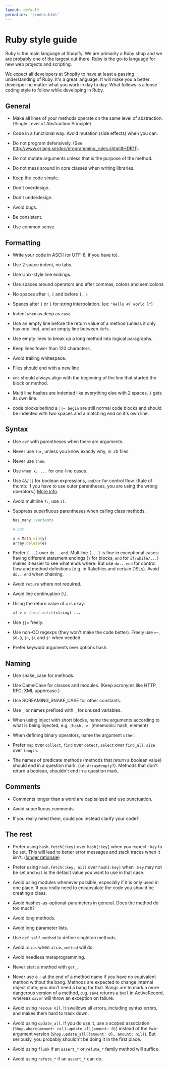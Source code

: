 ```yaml
---
layout: default
permalink: '/index.html'
---
```


# Ruby style guide

Ruby is the main language at Shopify. We are primarily a Ruby shop and we are
probably one of the largest out there. Ruby is the go-to language for new web
projects and scripting.

We expect all developers at Shopify to have at least a passing understanding of
Ruby. It's a great language. It will make you a better developer no matter what
you work in day to day. What follows is a loose coding style to follow while
developing in Ruby.


## General

* Make all lines of your methods operate on the same level of abstraction.
  (Single Level of Abstraction Principle)

* Code in a functional way. Avoid mutation (side effects) when you can.

* Do not program defensively. (See
  http://www.erlang.se/doc/programming_rules.shtml#HDR11).

* Do not mutate arguments unless that is the purpose of the method.

* Do not mess around in core classes when writing libraries.

* Keep the code simple.

* Don't overdesign.

* Don't underdesign.

* Avoid bugs.

* Be consistent.

* Use common sense.


## Formatting

* Write your code in ASCII (or UTF-8, if you have to).

* Use 2 space indent, no tabs.

* Use Unix-style line endings.

* Use spaces around operators and after commas, colons and semicolons

* No spaces after `(`, `[` and before `]`,` )`.

* Spaces after `{` or `}` for string interpolation. (ex: `"Hello #{ world }"`)

* Indent `when` as deep as `case`.

* Use an empty line before the return value of a method (unless it only has one
  line), and an empty line between `def`s.

* Use empty lines to break up a long method into logical paragraphs.

* Keep lines fewer than 120 characters.

* Avoid trailing whitespace.

* Files should end with a new line

* `end` should always align with the beginning of the line that started the
  block or method.

* Multi line hashes are indented like everything else with 2 spaces. `}` gets
  its own line.

* code blocks behind a `||= begin` are still normal code blocks and should
  be indented with two spaces and a matching end on it's own line.


## Syntax

* Use `def` with parentheses when there are arguments.

* Never use `for`, unless you know exactly why, in .rb files.

* Never use `then`.

* Use `when x; ...` for one-line cases.

* Use `&&/||` for boolean expressions, `and/or` for control flow. (Rule of
  thumb: if you have to use outer parentheses, you are using the wrong
  operators.)
  [More info](http://devblog.avdi.org/2014/08/26/how-to-use-rubys-english-andor-operators-without-going-nuts/).

* Avoid multiline `?:`, use `if`.

* Suppress superfluous parentheses when calling class methods.

    ```ruby
    has_many :variants

    # but

    x = Math.sin(y)
    array.delete(e)
    ```

* Prefer `{...}` over `do...end`.  Multiline `{...}` is fine in exceptional
  cases: having different statement endings (`}` for blocks, `end` for
  `if/while/...`) makes it easier to see what ends where.  But use `do...end`
  for control flow and method definitions (e.g. in Rakefiles and certain DSLs).
  Avoid `do...end` when chaining.

* Avoid `return` where not required.

* Avoid line continuation (`\`).

* Using the return value of `=` is okay:

    ```ruby
    if v = /foo/.match(string) ...
    ```

* Use `||=` freely.

* Use non-OO regexps (they won't make the code better).  Freely use `=~`,
  `$0-9`, `$~`, `$\` and `$'` when needed.

* Prefer keyword arguments over options hash.


## Naming

* Use snake_case for methods.

* Use CamelCase for classes and modules. (Keep acronyms like HTTP, RFC, XML
  uppercase.)

* Use SCREAMING_SNAKE_CASE for other constants.

* Use _ or names prefixed with _ for unused variables.

* When using inject with short blocks, name the arguments according to what is
  being injected, e.g. `|hash, e|` (mnemonic: hash, element)

* When defining binary operators, name the argument `other`.

* Prefer `map` over `collect`, `find` over `detect`, `select` over `find_all`,
  `size` over `length`.

* The names of predicate methods (methods that return a boolean value) should
  end in a question mark. (i.e. `Array#empty?`). Methods that don't return a
  boolean, shouldn't end in a question mark.


## Comments

* Comments longer than a word are capitalized and use punctuation.

* Avoid superfluous comments.

* If you really need them, could you instead clarify your code?


## The rest

* Prefer using `hash.fetch(:key)` over `hash[:key]` when you expect `:key` to be
  set. This will lead to better error messages and stack traces when it isn't.
  ([longer rationale](http://www.bitzesty.com/blog/2014/5/19/hashfetch-in-ruby-development))

* Prefer using `hash.fetch(:key, nil)` over `hash[:key]` when `:key` may not be
  set and `nil` is the default value you want to use in that case.

* Avoid using modules whenever possible, especially if it is only used in one
  place. If you really need to encapsulate the code you should be creating a
  class.

* Avoid hashes-as-optional-parameters in general. Does the method do too much?

* Avoid long methods.

* Avoid long parameter lists.

* Use `def self.method` to define singleton methods.

* Avoid `alias` when `alias_method` will do.

* Avoid needless metaprogramming.

* Never start a method with `get_`.

* Never use a `!` at the end of a method name if you have no equivalent method
  without the bang. Methods are expected to change internal object state; you
  don't need a bang for that. Bangs are to mark a more dangerous version of a
  method, e.g. `save` returns a `bool` in ActiveRecord, whereas `save!` will
  throw an exception on failure.

* Avoid using `rescue nil`. It swallows all errors, including syntax errors, and
  makes them hard to track down.

* Avoid using `update_all`. If you do use it, use a scoped association
  (`Shop.where(amount: nil).update_all(amount: 0)`) instead of the two-argument
  version (`Shop.update_all({amount: 0}, amount: nil)`). But seriously, you
  probably shouldn't be doing it in the first place.

* Avoid using `flunk` if an `assert_*` or `refute_*` family method will suffice.

* Avoid using `refute_*` if an `assert_*` can do.
